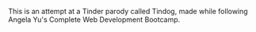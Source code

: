 This is an attempt at a Tinder parody called Tindog, made while following Angela Yu's Complete Web Development Bootcamp.
